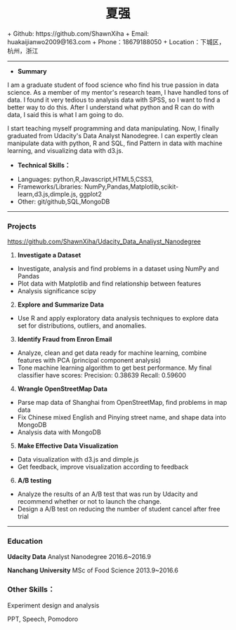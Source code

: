 <h1 align = "center">夏强</h1>
+ Github: https://github.com/ShawnXiha
+ Email: huakaijianwo2009@163.com
+ Phone：18679188050
+ Location：下城区，杭州，浙江

---
+ **Summary**

I am a graduate student of food science who find his true passion in data science. As a member of my mentor's  research team, I have  handled tons of data. I found it very tedious to analysis data with SPSS, so I want to find a better way to do this. After I understand what python and R can do with data, I said this is what I am going to do.

I start teaching myself programming and data manipulating.
Now, I finally graduated from Udacity's Data Analyst Nanodegree.
I can expertly  clean manipulate  data  with python, R and SQL, find
Pattern in data with machine learning, and visualizing data with d3.js.


+ **Technical Skills：**

 - Languages: python,R,Javascript,HTML5,CSS3,
 - Frameworks/Libraries: NumPy,Pandas,Matplotlib,scikit-learn,d3.js,dimple.js, ggplot2
 - Other: git/github,SQL,MongoDB

---
### Projects
https://github.com/ShawnXiha/Udacity_Data_Analiyst_Nanodegree

1.	**Investigate a Dataset**
 - Investigate, analysis and find problems in a dataset using NumPy and Pandas
 - Plot data with Matplotlib and find relationship between features
 - Analysis significance scipy

2.	**Explore and Summarize Data**
 - Use R and apply exploratory data analysis techniques to explore  data set for distributions, outliers, and anomalies.

3.	**Identify Fraud from Enron Email**
 - Analyze, clean and get data ready for machine learning, combine features with PCA (principal component analysis)
 - Tone machine learning algorithm to get best performance. My final classifier have scores: Precision: 0.38639 Recall: 0.59600

4.	**Wrangle OpenStreetMap Data**
 - Parse map data of Shanghai from OpenStreetMap, find problems in map data
 - Fix Chinese mixed English and Pinying street name, and shape data into MongoDB
 - Analysis data with MongoDB

5.	**Make Effective Data Visualization**
 - Data visualization with d3.js and dimple.js
 - Get feedback, improve visualization according to feedback

6.	**A/B testing**
 - Analyze the results of an A/B test that was run by Udacity and recommend whether or not to launch the change.
 - Design a A/B test on reducing the number of student cancel after free trial

---
### Education

**Udacity Data**
Analyst Nanodegree 2016.6~2016.9

**Nanchang University**
MSc of Food Science 2013.9~2016.6

### Other Skills：
Experiment design and analysis

PPT, Speech, Pomodoro
